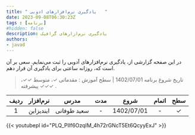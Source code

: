 ```yaml
---
title: " یادگیری نرم‌افزارهای ادوبی   "
date: 2023-09-08T06:30:23Z
tags : [برنامه]
#hidden: false
description: یادگیری نرم‌ازارهای گرافیک 
authors:
- javad
---
```



در این صفحه گزارشی از، یادگیری نرم‌افزارهای آدوبی را ثبت می‌نمایم. سعی بر آن است که، روزانه ساعتی برای یادگیری آن قرار دهم.

> تاریخ شروع برنامه 1402/07/01  | سطح آموزش : مقدماتی ✓، متوسط ✓✓، پیشرفته ✓✓✓ .

| ردیف | نرم‌افزار | مدرس | مدت |  شروع  |  اتمام | سطح |
| :----: |  :----: |  :----: | :----: |  :----: | :----: | :----: |
| 1 | ایندیزاین   | سعید طوفانی | - | 1402/07/01 | -  | ✓ |




{{< youtubepl id="PLQ_PIlf6OzqIM_4h72rGNcT5Et6QcyyExJ" >}}
